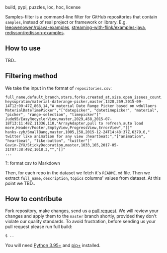 build, pypi, puzzles,
loc, hoc, license

Samples-filter is a command-line filter
for GitHub repositories that contain `samples`,
instead of real project or framework or library.
E.g. [leeowenowen/rxjava-examples](https://github.com/leeowenowen/rxjava-examples),
[streaming-with-flink/examples-java](https://github.com/streaming-with-flink/examples-java), 
[redisson/redisson-examples](https://github.com/redisson/redisson-examples).

## How to use

TBD..

## Filtering method

We take the input in the format of `repositories.csv`:

```csv
full_name,default_branch,stars,forks,created_at,size,open_issues_count,description,topics
heysupratim/material-daterange-picker,master,1328,269,2015-09-14T12:00:47Z,868,14,"A material Date Range Picker based on wdullaers MaterialDateTimePicker","["datepicker", "datetimepicker", "material", "picker", "range-selection", "timepicker"]"
Jude95/EasyRecyclerView,master,2029,458,2015-07-18T13:11:48Z,11336,110,"ArrayAdapter,pull to refresh,auto load more,Header/Footer,EmptyView,ProgressView,ErrorView","[]"
hanks-zyh/SmallBang,master,1005,158,2015-12-24T14:48:37Z,6379,6,"  twitter like animation for any view :heartbeat:","["animation", "heartbeat", "like-button", "twitter"]"
Gavin-ZYX/StickyDecoration,master,1033,165,2017-05-31T07:38:49Z,1018,3,"","[]"
...
```
?: format csv to Markdown

Then, for each repo in the dataset we fetch it's `README.md` file.
Then we extract `full_name`, `description`, `topics` columns' values from
dataset. At this point we TBD..

## How to contribute

Fork repository, make changes, send us a [pull request](https://www.yegor256.com/2014/04/15/github-guidelines.html).
We will review your changes and apply them to the `master` branch shortly,
provided they don't violate our quality standards. To avoid frustration,
before sending us your pull request please run full build:

```bash
$ ..
```

You will need [Python 3.95+]() and [pip+]() installed.
